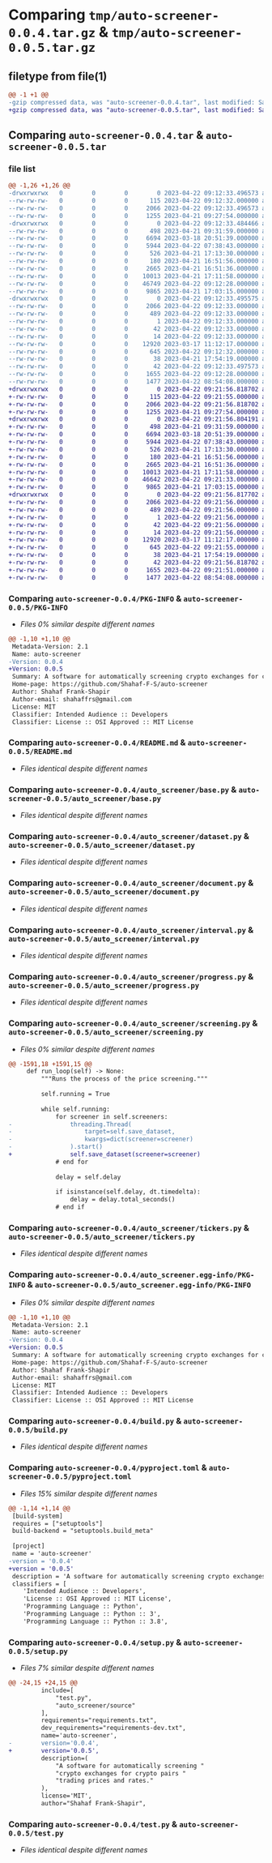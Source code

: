 # Comparing `tmp/auto-screener-0.0.4.tar.gz` & `tmp/auto-screener-0.0.5.tar.gz`

## filetype from file(1)

```diff
@@ -1 +1 @@
-gzip compressed data, was "auto-screener-0.0.4.tar", last modified: Sat Apr 22 09:12:33 2023, max compression
+gzip compressed data, was "auto-screener-0.0.5.tar", last modified: Sat Apr 22 09:21:56 2023, max compression
```

## Comparing `auto-screener-0.0.4.tar` & `auto-screener-0.0.5.tar`

### file list

```diff
@@ -1,26 +1,26 @@
-drwxrwxrwx   0        0        0        0 2023-04-22 09:12:33.496573 auto-screener-0.0.4/
--rw-rw-rw-   0        0        0      115 2023-04-22 09:12:32.000000 auto-screener-0.0.4/MANIFEST.in
--rw-rw-rw-   0        0        0     2066 2023-04-22 09:12:33.496573 auto-screener-0.0.4/PKG-INFO
--rw-rw-rw-   0        0        0     1255 2023-04-21 09:27:54.000000 auto-screener-0.0.4/README.md
-drwxrwxrwx   0        0        0        0 2023-04-22 09:12:33.484466 auto-screener-0.0.4/auto_screener/
--rw-rw-rw-   0        0        0      498 2023-04-21 09:31:59.000000 auto-screener-0.0.4/auto_screener/__init__.py
--rw-rw-rw-   0        0        0     6694 2023-03-18 20:51:39.000000 auto-screener-0.0.4/auto_screener/base.py
--rw-rw-rw-   0        0        0     5944 2023-04-22 07:38:43.000000 auto-screener-0.0.4/auto_screener/dataset.py
--rw-rw-rw-   0        0        0      526 2023-04-21 17:13:30.000000 auto-screener-0.0.4/auto_screener/document.py
--rw-rw-rw-   0        0        0      180 2023-04-21 16:51:56.000000 auto-screener-0.0.4/auto_screener/hints.py
--rw-rw-rw-   0        0        0     2665 2023-04-21 16:51:36.000000 auto-screener-0.0.4/auto_screener/interval.py
--rw-rw-rw-   0        0        0    10013 2023-04-21 17:11:58.000000 auto-screener-0.0.4/auto_screener/progress.py
--rw-rw-rw-   0        0        0    46749 2023-04-22 09:12:28.000000 auto-screener-0.0.4/auto_screener/screening.py
--rw-rw-rw-   0        0        0     9865 2023-04-21 17:03:15.000000 auto-screener-0.0.4/auto_screener/tickers.py
-drwxrwxrwx   0        0        0        0 2023-04-22 09:12:33.495575 auto-screener-0.0.4/auto_screener.egg-info/
--rw-rw-rw-   0        0        0     2066 2023-04-22 09:12:33.000000 auto-screener-0.0.4/auto_screener.egg-info/PKG-INFO
--rw-rw-rw-   0        0        0      489 2023-04-22 09:12:33.000000 auto-screener-0.0.4/auto_screener.egg-info/SOURCES.txt
--rw-rw-rw-   0        0        0        1 2023-04-22 09:12:33.000000 auto-screener-0.0.4/auto_screener.egg-info/dependency_links.txt
--rw-rw-rw-   0        0        0       42 2023-04-22 09:12:33.000000 auto-screener-0.0.4/auto_screener.egg-info/requires.txt
--rw-rw-rw-   0        0        0       14 2023-04-22 09:12:33.000000 auto-screener-0.0.4/auto_screener.egg-info/top_level.txt
--rw-rw-rw-   0        0        0    12920 2023-03-17 11:12:17.000000 auto-screener-0.0.4/build.py
--rw-rw-rw-   0        0        0      645 2023-04-22 09:12:32.000000 auto-screener-0.0.4/pyproject.toml
--rw-rw-rw-   0        0        0       38 2023-04-21 17:54:19.000000 auto-screener-0.0.4/requirements.txt
--rw-rw-rw-   0        0        0       42 2023-04-22 09:12:33.497573 auto-screener-0.0.4/setup.cfg
--rw-rw-rw-   0        0        0     1655 2023-04-22 09:12:28.000000 auto-screener-0.0.4/setup.py
--rw-rw-rw-   0        0        0     1477 2023-04-22 08:54:08.000000 auto-screener-0.0.4/test.py
+drwxrwxrwx   0        0        0        0 2023-04-22 09:21:56.818702 auto-screener-0.0.5/
+-rw-rw-rw-   0        0        0      115 2023-04-22 09:21:55.000000 auto-screener-0.0.5/MANIFEST.in
+-rw-rw-rw-   0        0        0     2066 2023-04-22 09:21:56.818702 auto-screener-0.0.5/PKG-INFO
+-rw-rw-rw-   0        0        0     1255 2023-04-21 09:27:54.000000 auto-screener-0.0.5/README.md
+drwxrwxrwx   0        0        0        0 2023-04-22 09:21:56.804191 auto-screener-0.0.5/auto_screener/
+-rw-rw-rw-   0        0        0      498 2023-04-21 09:31:59.000000 auto-screener-0.0.5/auto_screener/__init__.py
+-rw-rw-rw-   0        0        0     6694 2023-03-18 20:51:39.000000 auto-screener-0.0.5/auto_screener/base.py
+-rw-rw-rw-   0        0        0     5944 2023-04-22 07:38:43.000000 auto-screener-0.0.5/auto_screener/dataset.py
+-rw-rw-rw-   0        0        0      526 2023-04-21 17:13:30.000000 auto-screener-0.0.5/auto_screener/document.py
+-rw-rw-rw-   0        0        0      180 2023-04-21 16:51:56.000000 auto-screener-0.0.5/auto_screener/hints.py
+-rw-rw-rw-   0        0        0     2665 2023-04-21 16:51:36.000000 auto-screener-0.0.5/auto_screener/interval.py
+-rw-rw-rw-   0        0        0    10013 2023-04-21 17:11:58.000000 auto-screener-0.0.5/auto_screener/progress.py
+-rw-rw-rw-   0        0        0    46642 2023-04-22 09:21:33.000000 auto-screener-0.0.5/auto_screener/screening.py
+-rw-rw-rw-   0        0        0     9865 2023-04-21 17:03:15.000000 auto-screener-0.0.5/auto_screener/tickers.py
+drwxrwxrwx   0        0        0        0 2023-04-22 09:21:56.817702 auto-screener-0.0.5/auto_screener.egg-info/
+-rw-rw-rw-   0        0        0     2066 2023-04-22 09:21:56.000000 auto-screener-0.0.5/auto_screener.egg-info/PKG-INFO
+-rw-rw-rw-   0        0        0      489 2023-04-22 09:21:56.000000 auto-screener-0.0.5/auto_screener.egg-info/SOURCES.txt
+-rw-rw-rw-   0        0        0        1 2023-04-22 09:21:56.000000 auto-screener-0.0.5/auto_screener.egg-info/dependency_links.txt
+-rw-rw-rw-   0        0        0       42 2023-04-22 09:21:56.000000 auto-screener-0.0.5/auto_screener.egg-info/requires.txt
+-rw-rw-rw-   0        0        0       14 2023-04-22 09:21:56.000000 auto-screener-0.0.5/auto_screener.egg-info/top_level.txt
+-rw-rw-rw-   0        0        0    12920 2023-03-17 11:12:17.000000 auto-screener-0.0.5/build.py
+-rw-rw-rw-   0        0        0      645 2023-04-22 09:21:55.000000 auto-screener-0.0.5/pyproject.toml
+-rw-rw-rw-   0        0        0       38 2023-04-21 17:54:19.000000 auto-screener-0.0.5/requirements.txt
+-rw-rw-rw-   0        0        0       42 2023-04-22 09:21:56.818702 auto-screener-0.0.5/setup.cfg
+-rw-rw-rw-   0        0        0     1655 2023-04-22 09:21:51.000000 auto-screener-0.0.5/setup.py
+-rw-rw-rw-   0        0        0     1477 2023-04-22 08:54:08.000000 auto-screener-0.0.5/test.py
```

### Comparing `auto-screener-0.0.4/PKG-INFO` & `auto-screener-0.0.5/PKG-INFO`

 * *Files 0% similar despite different names*

```diff
@@ -1,10 +1,10 @@
 Metadata-Version: 2.1
 Name: auto-screener
-Version: 0.0.4
+Version: 0.0.5
 Summary: A software for automatically screening crypto exchanges for crypto pairs trading prices and rates.
 Home-page: https://github.com/Shahaf-F-S/auto-screener
 Author: Shahaf Frank-Shapir
 Author-email: shahaffrs@gmail.com
 License: MIT
 Classifier: Intended Audience :: Developers
 Classifier: License :: OSI Approved :: MIT License
```

### Comparing `auto-screener-0.0.4/README.md` & `auto-screener-0.0.5/README.md`

 * *Files identical despite different names*

### Comparing `auto-screener-0.0.4/auto_screener/base.py` & `auto-screener-0.0.5/auto_screener/base.py`

 * *Files identical despite different names*

### Comparing `auto-screener-0.0.4/auto_screener/dataset.py` & `auto-screener-0.0.5/auto_screener/dataset.py`

 * *Files identical despite different names*

### Comparing `auto-screener-0.0.4/auto_screener/document.py` & `auto-screener-0.0.5/auto_screener/document.py`

 * *Files identical despite different names*

### Comparing `auto-screener-0.0.4/auto_screener/interval.py` & `auto-screener-0.0.5/auto_screener/interval.py`

 * *Files identical despite different names*

### Comparing `auto-screener-0.0.4/auto_screener/progress.py` & `auto-screener-0.0.5/auto_screener/progress.py`

 * *Files identical despite different names*

### Comparing `auto-screener-0.0.4/auto_screener/screening.py` & `auto-screener-0.0.5/auto_screener/screening.py`

 * *Files 0% similar despite different names*

```diff
@@ -1591,18 +1591,15 @@
     def run_loop(self) -> None:
         """Runs the process of the price screening."""
 
         self.running = True
 
         while self.running:
             for screener in self.screeners:
-                threading.Thread(
-                    target=self.save_dataset,
-                    kwargs=dict(screener=screener)
-                ).start()
+                self.save_dataset(screener=screener)
             # end for
 
             delay = self.delay
 
             if isinstance(self.delay, dt.timedelta):
                 delay = delay.total_seconds()
             # end if
```

### Comparing `auto-screener-0.0.4/auto_screener/tickers.py` & `auto-screener-0.0.5/auto_screener/tickers.py`

 * *Files identical despite different names*

### Comparing `auto-screener-0.0.4/auto_screener.egg-info/PKG-INFO` & `auto-screener-0.0.5/auto_screener.egg-info/PKG-INFO`

 * *Files 0% similar despite different names*

```diff
@@ -1,10 +1,10 @@
 Metadata-Version: 2.1
 Name: auto-screener
-Version: 0.0.4
+Version: 0.0.5
 Summary: A software for automatically screening crypto exchanges for crypto pairs trading prices and rates.
 Home-page: https://github.com/Shahaf-F-S/auto-screener
 Author: Shahaf Frank-Shapir
 Author-email: shahaffrs@gmail.com
 License: MIT
 Classifier: Intended Audience :: Developers
 Classifier: License :: OSI Approved :: MIT License
```

### Comparing `auto-screener-0.0.4/build.py` & `auto-screener-0.0.5/build.py`

 * *Files identical despite different names*

### Comparing `auto-screener-0.0.4/pyproject.toml` & `auto-screener-0.0.5/pyproject.toml`

 * *Files 15% similar despite different names*

```diff
@@ -1,14 +1,14 @@
 [build-system]
 requires = ["setuptools"]
 build-backend = "setuptools.build_meta"
 
 [project]
 name = 'auto-screener'
-version = '0.0.4'
+version = '0.0.5'
 description = 'A software for automatically screening crypto exchanges for crypto pairs trading prices and rates.'
 classifiers = [
 	'Intended Audience :: Developers',
 	'License :: OSI Approved :: MIT License',
 	'Programming Language :: Python',
 	'Programming Language :: Python :: 3',
 	'Programming Language :: Python :: 3.8',
```

### Comparing `auto-screener-0.0.4/setup.py` & `auto-screener-0.0.5/setup.py`

 * *Files 7% similar despite different names*

```diff
@@ -24,15 +24,15 @@
         include=[
             "test.py",
             "auto_screener/source"
         ],
         requirements="requirements.txt",
         dev_requirements="requirements-dev.txt",
         name='auto-screener',
-        version='0.0.4',
+        version='0.0.5',
         description=(
             "A software for automatically screening "
             "crypto exchanges for crypto pairs "
             "trading prices and rates."
         ),
         license='MIT',
         author="Shahaf Frank-Shapir",
```

### Comparing `auto-screener-0.0.4/test.py` & `auto-screener-0.0.5/test.py`

 * *Files identical despite different names*

